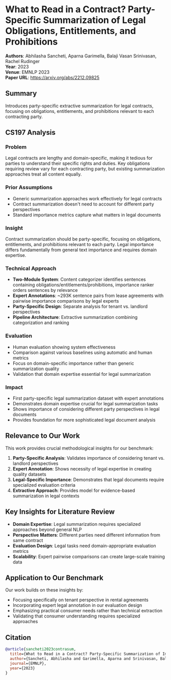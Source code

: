 # What to Read in a Contract? Party-Specific Summarization of Legal Obligations, Entitlements, and Prohibitions

**Authors**: Abhilasha Sancheti, Aparna Garimella, Balaji Vasan Srinivasan, Rachel Rudinger  
**Year**: 2023  
**Venue**: EMNLP 2023  
**Paper URL**: https://arxiv.org/abs/2212.09825  

## Summary

Introduces party-specific extractive summarization for legal contracts, focusing on obligations, entitlements, and prohibitions relevant to each contracting party.

## CS197 Analysis

### Problem
Legal contracts are lengthy and domain-specific, making it tedious for parties to understand their specific rights and duties. Key obligations requiring review vary for each contracting party, but existing summarization approaches treat all content equally.

### Prior Assumptions
- Generic summarization approaches work effectively for legal contracts
- Contract summarization doesn't need to account for different party perspectives
- Standard importance metrics capture what matters in legal documents

### Insight
Contract summarization should be party-specific, focusing on obligations, entitlements, and prohibitions relevant to each party. Legal importance differs fundamentally from general text importance and requires domain expertise.

### Technical Approach
- **Two-Module System**: Content categorizer identifies sentences containing obligations/entitlements/prohibitions, importance ranker orders sentences by relevance
- **Expert Annotations**: ~293K sentence pairs from lease agreements with pairwise importance comparisons by legal experts
- **Party-Specific Design**: Separate analysis for tenant vs. landlord perspectives
- **Pipeline Architecture**: Extractive summarization combining categorization and ranking

### Evaluation
- Human evaluation showing system effectiveness
- Comparison against various baselines using automatic and human metrics
- Focus on domain-specific importance rather than generic summarization quality
- Validation that domain expertise essential for legal summarization

### Impact
- First party-specific legal summarization dataset with expert annotations
- Demonstrates domain expertise crucial for legal summarization tasks
- Shows importance of considering different party perspectives in legal documents
- Provides foundation for more sophisticated legal document analysis

## Relevance to Our Work

This work provides crucial methodological insights for our benchmark:

1. **Party-Specific Analysis**: Validates importance of considering tenant vs. landlord perspectives
2. **Expert Annotation**: Shows necessity of legal expertise in creating quality datasets
3. **Legal-Specific Importance**: Demonstrates that legal documents require specialized evaluation criteria
4. **Extractive Approach**: Provides model for evidence-based summarization in legal contexts

## Key Insights for Literature Review

- **Domain Expertise**: Legal summarization requires specialized approaches beyond general NLP
- **Perspective Matters**: Different parties need different information from same contract
- **Evaluation Design**: Legal tasks need domain-appropriate evaluation metrics
- **Scalability**: Expert pairwise comparisons can create large-scale training data

## Application to Our Benchmark

Our work builds on these insights by:
- Focusing specifically on tenant perspective in rental agreements
- Incorporating expert legal annotation in our evaluation design
- Emphasizing practical consumer needs rather than technical extraction
- Validating that consumer understanding requires specialized approaches

## Citation
```bibtex
@article{sancheti2023contrasum,
  title={What to Read in a Contract? Party-Specific Summarization of Important Obligations, Entitlements, and Prohibitions in Legal Documents},
  author={Sancheti, Abhilasha and Garimella, Aparna and Srinivasan, Balaji Vasan and Rudinger, Rachel},
  journal={EMNLP},
  year={2023}
}
```
